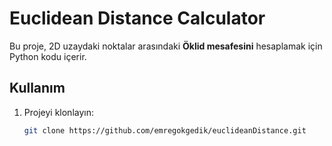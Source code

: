 # Euclidean Distance Calculator

Bu proje, 2D uzaydaki noktalar arasındaki **Öklid mesafesini** hesaplamak için Python kodu içerir.

## Kullanım

1. Projeyi klonlayın:

   ```bash
   git clone https://github.com/emregokgedik/euclideanDistance.git

